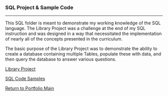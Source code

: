 ### SQL Project & Sample Code
***

This SQL folder is meant to demonstrate
my working knowledge of the SQL language.
The Library Project was a challenge at the
end of my SQL instruction and was designed
in a way that necessitated the implementation
of nearly all of the concepts presented
in the curriculum.  

The basic purpose of the Library Project
was to demonstrate the ability to create
a database containing multiple Tables,
populate these with data, and then query
the database to answer various questions.


[Library Project](./SQL-Library-Project/)

[SQL Code Samples](./SQL-Code-Samples/)

[Return to Portfolio Main](/../../)
